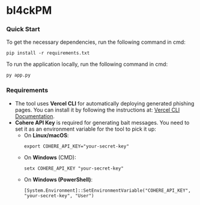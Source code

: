 # bl4ckPM

### Quick Start

To get the necessary dependencies, run the following command in cmd:

```
pip install -r requirements.txt
```

To run the application locally, run the following command in cmd:

```
py app.py
```

### Requirements

- The tool uses **Vercel CLI** for automatically deploying generated phishing pages. You can install it by following the instructions at: [Vercel CLI Documentation](https://vercel.com/docs/cli).
- **Cohere API Key** is required for generating bait messages. You need to set it as an environment variable for the tool to pick it up:
  - On **Linux/macOS**:
    ```
    export COHERE_API_KEY="your-secret-key"
    ```
  - On **Windows** (CMD):
    ```
    setx COHERE_API_KEY "your-secret-key"
    ```
  - On **Windows (PowerShell)**:
    ```
    [System.Environment]::SetEnvironmentVariable("COHERE_API_KEY", "your-secret-key", "User")
    ```



